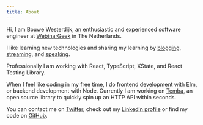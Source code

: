 ```yaml
---
title: About
---
```


Hi, I am Bouwe Westerdijk, an enthusiastic and experienced software engineer at
<a href="https://webinargeek.com" target="_blank">WebinarGeek</a> in The Netherlands.

I like learning new technologies and sharing my learning by <a href="/blog">blogging</a>, <a href="/videos">streaming</a>, and
<a href="/speaking">speaking</a>.

Professionally I am working with React, TypeScript, XState, and React Testing Library.

When I feel like coding in my free time, I do frontend development with Elm, or backend development with Node. Currently I am working on <a href="https://github.com/bouwe77/temba" target="_blank">Temba</a>, an open source library to quickly spin up an HTTP API within seconds.

You can contact me on
<a href="https://twitter.com/bouwe">Twitter</a>, check out my <a href="https://www.linkedin.com/in/bkwesterdijk">LinkedIn profile</a> or find my code on
<a href="https://github.com/bouwe77">GitHub</a>.
